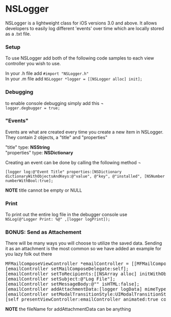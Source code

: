 # NSLogger
NSLogger is a lightweight class for iOS versions 3.0 and above. It allows developers to easily log different 'events' over time which are locally stored as a .txt file.

<h3>Setup</h3>
To use NSLogger add both of the following code samples to each view controller you wish to use.<p>
In your .h file add <code>#import "NSLogger.h"</code>
<br/>
In your .m file add <code>NSLogger *logger = [[NSLogger alloc] init];</code>

<h3>Debugging</h3>
to enable console debugging simply add this ¬ <br/>
<code>logger.degbugger = true;</code><p>

<h3>"Events"</h3>
Events are what are created every time you create a new item in NSLogger. They contain 2 objects, a "title" and "properties"<p>
"title" type: <strong>NSString</strong><br/>
"properties" type: <strong>NSDictionary</strong>

Creating an event can be done by calling the following method ¬ 

<code>[logger log:@"Event Title" properties:[NSDictionary dictionaryWithObjectsAndKeys:@"value", @"key", @"installed", [NSNumber numberWithBool:true];</code>
<p><strong>NOTE</strong> title cannot be empty or NULL

<h3>Print</h3>
To print out the entire log file in the debugger console use  <br/>
<code>NSLog(@"Logger Print: %@" ,[logger logPrint]);</code><p>

<h3>BONUS: Send as Attachement</h3>
There will be many ways you will choose to utilize the saved data. Sending it as an attachment is the most common so we have added an example for you lazy folk out there

<pre>
MFMailComposeViewController *emailController = [[MFMailComposeViewController alloc] init];
[emailController setMailComposeDelegate:self];
[emailController setToRecipients:[[NSArray alloc] initWithObjects:@"email@gmail.com", nil]];
[emailController setSubject:@"Log File"];
[emailController setMessageBody:@"" isHTML:false];
[emailController addAttachmentData:[logger logData] mimeType:@"text/plain" fileName:@"logger.txt"];
[emailController setModalTransitionStyle:UIModalTransitionStyleCoverVertical];
[self presentViewController:emailController animated:true completion:nil];</pre>
        
<p><strong>NOTE</strong> the fileName for addAttachmentData can be anything



